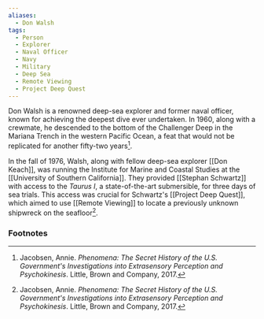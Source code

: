 ```yaml
---
aliases:
  - Don Walsh
tags:
  - Person
  - Explorer
  - Naval Officer
  - Navy
  - Military
  - Deep Sea
  - Remote Viewing
  - Project Deep Quest
---
```

Don Walsh is a renowned deep-sea explorer and former naval officer, known for achieving the deepest dive ever undertaken. In 1960, along with a crewmate, he descended to the bottom of the Challenger Deep in the Mariana Trench in the western Pacific Ocean, a feat that would not be replicated for another fifty-two years[^1].

In the fall of 1976, Walsh, along with fellow deep-sea explorer [[Don Keach]], was running the Institute for Marine and Coastal Studies at the [[University of Southern California]]. They provided [[Stephan Schwartz]] with access to the *Taurus I*, a state-of-the-art submersible, for three days of sea trials. This access was crucial for Schwartz's [[Project Deep Quest]], which aimed to use [[Remote Viewing]] to locate a previously unknown shipwreck on the seafloor[^1].

### Footnotes
[^1]: Jacobsen, Annie. *Phenomena: The Secret History of the U.S. Government's Investigations into Extrasensory Perception and Psychokinesis*. Little, Brown and Company, 2017.
